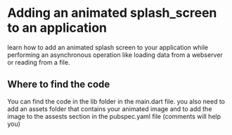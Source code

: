 # Adding an animated splash_screen to an application

learn how to add an animated splash screen to your application while performing an asynchronous operation like loading data from a webserver or reading from a file. 

## Where to find the code

You can find the code in the lib folder in the main.dart file. you also need to add an assets folder that contains your animated image and to add the image to the assests section in the pubspec.yaml file (comments will help you)